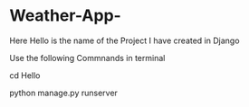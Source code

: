 # Weather-App-

Here Hello is the name of the Project I have created in Django

Use the following Commnands in terminal

 cd Hello
 
 python manage.py runserver 
